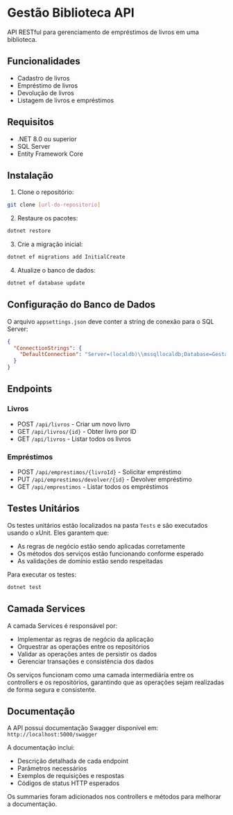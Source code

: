# Gestão Biblioteca API

API RESTful para gerenciamento de empréstimos de livros em uma biblioteca.

## Funcionalidades

- Cadastro de livros
- Empréstimo de livros
- Devolução de livros
- Listagem de livros e empréstimos

## Requisitos

- .NET 8.0 ou superior
- SQL Server
- Entity Framework Core

## Instalação

1. Clone o repositório:
```bash
git clone [url-do-repositorio]
```

2. Restaure os pacotes:
```bash
dotnet restore
```

3. Crie a migração inicial:
```bash
dotnet ef migrations add InitialCreate
```

4. Atualize o banco de dados:
```bash
dotnet ef database update
```

## Configuração do Banco de Dados

O arquivo `appsettings.json` deve conter a string de conexão para o SQL Server:
```json
{
  "ConnectionStrings": {
    "DefaultConnection": "Server=(localdb)\\mssqllocaldb;Database=GestaoBibliotecaDB;Trusted_Connection=True;MultipleActiveResultSets=true"
  }
}
```

## Endpoints

### Livros

- POST `/api/livros` - Criar um novo livro
- GET `/api/livros/{id}` - Obter livro por ID
- GET `/api/livros` - Listar todos os livros

### Empréstimos

- POST `/api/emprestimos/{livroId}` - Solicitar empréstimo
- PUT `/api/emprestimos/devolver/{id}` - Devolver empréstimo
- GET `/api/emprestimos` - Listar todos os empréstimos

## Testes Unitários

Os testes unitários estão localizados na pasta `Tests` e são executados usando o xUnit. Eles garantem que:
- As regras de negócio estão sendo aplicadas corretamente
- Os métodos dos serviços estão funcionando conforme esperado
- As validações de domínio estão sendo respeitadas

Para executar os testes:
```bash
dotnet test
```

## Camada Services

A camada Services é responsável por:
- Implementar as regras de negócio da aplicação
- Orquestrar as operações entre os repositórios
- Validar as operações antes de persistir os dados
- Gerenciar transações e consistência dos dados

Os serviços funcionam como uma camada intermediária entre os controllers e os repositórios, garantindo que as operações sejam realizadas de forma segura e consistente.

## Documentação

A API possui documentação Swagger disponível em:
`http://localhost:5000/swagger`

A documentação inclui:
- Descrição detalhada de cada endpoint
- Parâmetros necessários
- Exemplos de requisições e respostas
- Códigos de status HTTP esperados

Os summaries foram adicionados nos controllers e métodos para melhorar a documentação.
